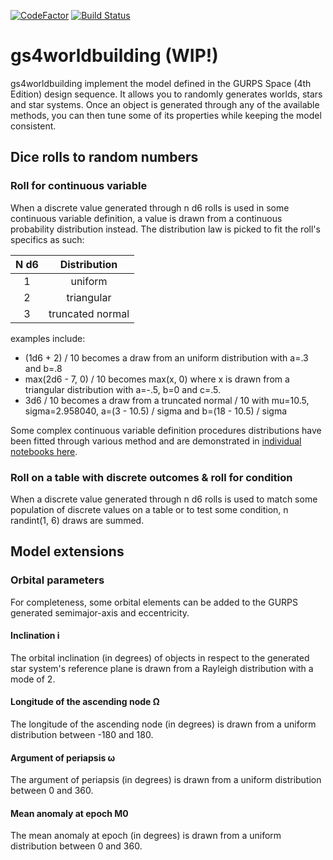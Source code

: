 [![CodeFactor](https://www.codefactor.io/repository/github/vialdj/gs4worldbuilding/badge)](https://www.codefactor.io/repository/github/vialdj/gs4worldbuilding)
[![Build Status](https://app.travis-ci.com/vialdj/gs4worldbuilding.svg?branch=master)](https://app.travis-ci.com/vialdj/gs4worldbuilding)

# gs4worldbuilding (WIP!)
gs4worldbuilding implement the model defined in the GURPS Space (4th Edition) design sequence. It allows you to randomly generates worlds, stars and star systems. Once an object is generated through any of the available methods, you can then tune some of its properties while keeping the model consistent.

## Dice rolls to random numbers
### Roll for continuous variable
When a discrete value generated through n d6 rolls is used in some continuous variable definition, a value is drawn from a continuous probability distribution instead. The distribution law is picked to fit the roll's specifics as such:

| N d6 | Distribution |
|:-:|:-:|
| 1 | uniform |
| 2 | triangular |
| 3 | truncated normal |

examples include:
* (1d6 + 2) / 10 becomes a draw from an uniform distribution with a=.3 and b=.8
* max(2d6 - 7, 0) / 10 becomes max(x, 0) where x is drawn from a triangular distribution with a=-.5, b=0 and c=.5.
* 3d6 / 10 becomes a draw from a truncated normal / 10 with mu=10.5, sigma=2.958040, a=(3 - 10.5) / sigma and b=(18 - 10.5) / sigma

Some complex continuous variable definition procedures distributions have been fitted through various method and are demonstrated in [individual notebooks here](https://github.com/vialdj/gs4worldbuilding_notebooks).

### Roll on a table with discrete outcomes & roll for condition
When a discrete value generated through n d6 rolls is used to match some population of discrete values on a table or to test some condition, n randint(1, 6) draws are summed.

## Model extensions
### Orbital parameters
For completeness, some orbital elements can be added to the GURPS generated semimajor-axis and eccentricity.

#### Inclination i 
The orbital inclination (in degrees) of objects in respect to the generated star system's reference plane is drawn from a Rayleigh distribution with a mode of 2.

#### Longitude of the ascending node Ω
The longitude of the ascending node (in degrees) is drawn from a uniform distribution between -180 and 180.

#### Argument of periapsis ω
The argument of periapsis (in degrees) is drawn from a uniform distribution between 0 and 360.

#### Mean anomaly at epoch M0
The mean anomaly at epoch (in degrees) is drawn from a uniform distribution between 0 and 360.